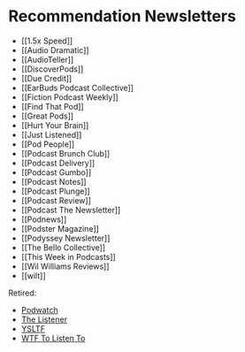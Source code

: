 # Recommendation Newsletters
* [[1.5x Speed]]
* [[Audio Dramatic]]
* [[AudioTeller]]
* [[DiscoverPods]]
* [[Due Credit]]
* [[EarBuds Podcast Collective]]
* [[Fiction Podcast Weekly]]
* [[Find That Pod]]
* [[Great Pods]]
* [[Hurt Your Brain]]
* [[Just Listened]]
* [[Pod People]]
* [[Podcast Brunch Club]]
* [[Podcast Delivery]]
* [[Podcast Gumbo]]
* [[Podcast Notes]]
* [[Podcast Plunge]]
* [[Podcast Review]]
* [[Podcast The Newsletter]]
* [[Podnews]]
* [[Podster Magazine]]
* [[Podyssey Newsletter]]
* [[The Bello Collective]]
* [[This Week in Podcasts]]
* [[Wil Williams Reviews]]
* [[wilt]]

Retired:
* [Podwatch](https://britishpodcastawards.com/podwatch-email/)
* [The Listener](https://thelistener.co)
* [YSLTF](https://tinyletter.com/YSLTF)
* [WTF To Listen To](https://linktr.ee/wtftolistento)
